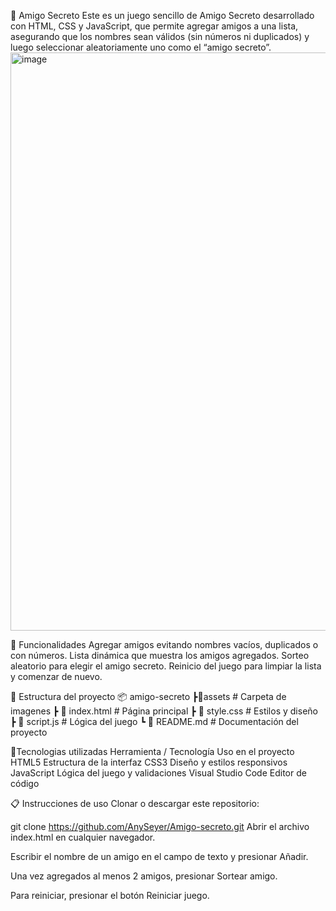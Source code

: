 🎁 Amigo Secreto
Este es un juego sencillo de Amigo Secreto desarrollado con HTML, CSS y JavaScript, que permite agregar amigos a una lista, asegurando que los nombres sean válidos (sin números ni duplicados) y luego seleccionar aleatoriamente uno como el “amigo secreto”.
<img width="1912" height="925" alt="image" src="https://github.com/user-attachments/assets/b414f6ee-6a00-4f08-b4f0-48f95e0df0fb" />

📃 Funcionalidades
Agregar amigos evitando nombres vacíos, duplicados o con números.
Lista dinámica que muestra los amigos agregados.
Sorteo aleatorio para elegir el amigo secreto.
Reinicio del juego para limpiar la lista y comenzar de nuevo.

📂 Estructura del proyecto
📦 amigo-secreto
┣📂assets              # Carpeta de imagenes 
 ┣ 📜 index.html       # Página principal
 ┣ 📜 style.css        # Estilos y diseño
 ┣ 📜 script.js        # Lógica del juego
 ┗ 📜 README.md        # Documentación del proyecto

 🔧Tecnologias utilizadas
Herramienta / Tecnología	Uso en el proyecto
HTML5	Estructura de la interfaz
CSS3	Diseño y estilos responsivos
JavaScript	Lógica del juego y validaciones
Visual Studio Code	Editor de código

📋 Instrucciones de uso
Clonar o descargar este repositorio:

git clone https://github.com/AnySeyer/Amigo-secreto.git
Abrir el archivo index.html en cualquier navegador.

Escribir el nombre de un amigo en el campo de texto y presionar Añadir.

Una vez agregados al menos 2 amigos, presionar Sortear amigo.

Para reiniciar, presionar el botón Reiniciar juego.
